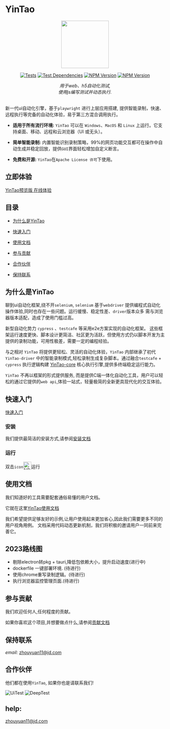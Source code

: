 # YinTao

<div align=center><img width="150" height="150" src="https://yintao.jd.com/icon.png"/></div>

<p align="center">
<a href="#"><img alt="Tests" src="https://badgen.net/badge/webUi/auto/blue?icon=test"></a>
<a href="#"><img alt="Test Dependencies" src="https://badgen.net/badge/webUi/auto/red?icon=github" /></a>
<a href="#"><img alt="NPM Version" src="https://badgen.net/badge/npm/8.19.3/yellow" style="max-width:100%;"></a>
<a href="#"><img alt="NPM Version" src="https://badgen.net/badge/license/MIT/blue" style="max-width:100%;"></a>
</p>

<div align=center>
    <i>用于web、h5自动化测试,
    </br>使用js编写测试并动态执行.</i>
</div>
<br/>

新一代ui自动化引擎，基于`playwright` 进行上层应用搭建, 
提供智能录制，快速、远程执行等完备的自动化体验，易于第三方混合调用执行。

* **适用于所有流行环境:** `YinTao` 可以在 `Windows`、`MacOS` 和 `Linux` 上运行。它支持桌面、移动、远程和云浏览器（UI 或无头）。
* **简单智能录制:** 内置智能识别录制策略，99%的网页功能交互都可在操作中自动生成并稳定回放，提供`GUI`界面轻松增加自定义断言。

* **免费和开源:** `YinTao`在`Apache License 许可`下使用。

## 立即体验
[YinTao预览版 在线体验](https://renranbk.gitee.io/cherry-preview)
## 目录

* [为什么是YinTao](#why)

* [快速入门](#fastStart)

* [使用文档](#doc)

* [参与贡献](#contribution)

* [合作伙伴](#cooperation)

* [保持联系](#contact)


##  <span id="why">为什么是YinTao</span>
聊到ui自动化框架,绕不开`selenium`, `selenium` 基于`webdriver` 提供编程式自动化操作体验,同时也存在一些问题。运行缓慢、稳定性差、`driver`版本众多
需与浏览器版本适配，造成了使用门槛过高。

新型自动化势力 `cypress` 、`testcafe` 等采用e2e方案实现的自动化框架。
这些框架运行速度更快、脚本设计更简洁、社区更为活跃，但使用方式仍以脚本开发为主
提供的录制功能，可用性极差，需要一定的编程经验。

与之相对 `YinTao` 将提供更轻松、灵活的自动化体验，`YinTao` 内部继承了初代`YinTao-driver` 中的智能录制模式,轻松录制生成复杂脚本。通过融合`testcafe` + `cypress` 执行逻辑构建 [YinTao-core](https://coding.jd.com/YinTao/YinTao-core/) 核心执行引擎,提供多终端稳定运行能力。

`YinTao` 不再以框架的形式提供服务, 而是提供C端一体化自动化工具，用户可以轻松的通过它提供的`web api`,体验一站式，轻量极简的全新更具现代化的交互体验。
 

## <span id="fastStart">快速入门</span>
 [快速入门](https://yintao.jd.com)

### <span id="installed">安装</span>
 我们提供最简洁的安装方式,请参阅[安装文档](https://yintao.jd.com/guide/introduce/download.html)

### <span id="run">运行</span>
双击`icon`<img alt="NPM Version" src="https://yintao.jd.com/icon.png" style="width:25px;vertical-align: bottom;" />运行



## <span id="doc">使用文档</span>
我们知道好的工具需要配套通俗易懂的用户文档。

它就在这里[YinTao使用文档](https://yintao.jd.com/guide/introduce/introduce.html)

我们希望提供足够友好的示例,让用户使用起来更加省心,因此我们需要更多不同的用户视角用例。
文档采用代码动态更新机制，我们将积极的邀请用户一同前来完善它。

## 2023路线图
  - 剔除electron转pkg + tauri,降低包依赖大小，提升启动速度(进行中) 
  - dockerfile 一键部署环境. (待进行)
  - 使用chrome重写录制逻辑。(待进行)
  - 执行浏览器监控管理页面.(待进行)


## <span id="contribution">参与贡献</span> 
  我们欢迎任何人,任何程度的贡献。
  
  如果你喜欢这个项目,并想要做点什么,请参阅[贡献文档](https://github.com/jd-opensource/YinTao/blob/main/CONTRIBUTING.md)

## <span id="contact">保持联系</span> 

*email:* zhouyuan11@jd.com 

## 合作伙伴  <span id="cooperation"> 
  他们都在使用`YinTao`, 如果你也是请联系我们!
  
![UiTest](http://storage.jd.com/jacp.plugins/app_store/icons/1634130778922_1.png)
![DeepTest](http://storage.jd.com/jacp.plugins/app_store/icons/1631874599689_256图标4.png)

## help:

zhouyuan11@jd.com
